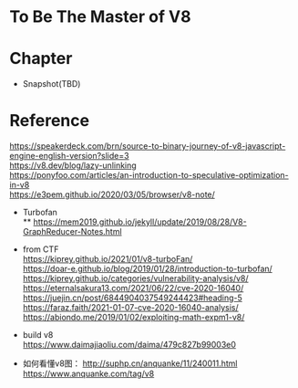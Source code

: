To Be The Master of V8
=============

Chapter
=============
* Snapshot(TBD)


Reference
=============
https://speakerdeck.com/brn/source-to-binary-journey-of-v8-javascript-engine-english-version?slide=3<br/>
https://v8.dev/blog/lazy-unlinking<br/>
https://ponyfoo.com/articles/an-introduction-to-speculative-optimization-in-v8<br/>
https://e3pem.github.io/2020/03/05/browser/v8-note/<br/>


* Turbofan<br/>
** https://mem2019.github.io/jekyll/update/2019/08/28/V8-GraphReducer-Notes.html<br/>

* from CTF<br/>
https://kiprey.github.io/2021/01/v8-turboFan/<br/>
https://doar-e.github.io/blog/2019/01/28/introduction-to-turbofan/ <br/>
https://kiprey.github.io/categories/vulnerability-analysis/v8/<br/>
https://eternalsakura13.com/2021/06/22/cve-2020-16040/<br/>
https://juejin.cn/post/6844904037549244423#heading-5
https://faraz.faith/2021-01-07-cve-2020-16040-analysis/
https://abiondo.me/2019/01/02/exploiting-math-expm1-v8/

* build v8 <br/>
https://www.daimajiaoliu.com/daima/479c827b99003e0<br/>

* 如何看懂v8图：
http://suphp.cn/anquanke/11/240011.html
https://www.anquanke.com/tag/v8
